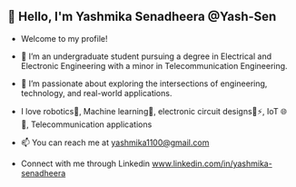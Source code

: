 👋 Hello, I'm Yashmika Senadheera @Yash-Sen
- 
- Welcome to my profile! 

- 🌱 I’m an undergraduate student pursuing a degree in Electrical and Electronic Engineering with a minor in Telecommunication Engineering.

- 👀 I’m passionate about exploring the intersections of engineering, technology, and real-world applications.
- I love robotics🤖, Machine learning🧠, electronic circuit designs🔧⚡️, IoT 🌐📡, Telecommunication applications

- 📫 You can reach me at yashmika1100@gmail.com
  
- Connect with me through Linkedin www.linkedin.com/in/yashmika-senadheera
<!---
Yash-Sen/Yash-Sen is a ✨ special ✨ repository because its `README.md` (this file) appears on your GitHub profile.
You can click the Preview link to take a look at your changes.
--->
